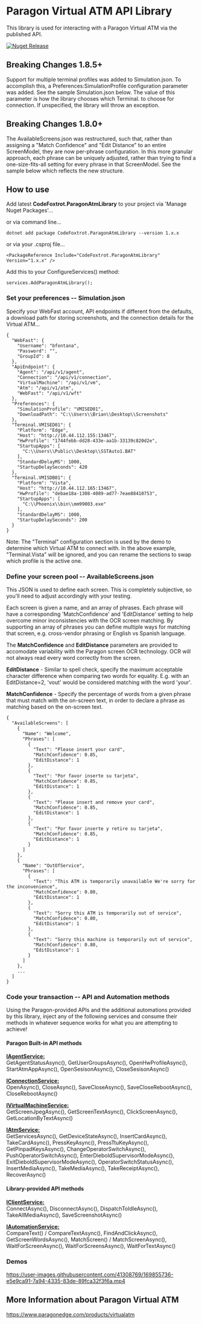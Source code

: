 # Paragon Virtual ATM API Library
This library is used for interacting with a Paragon Virtual ATM via the published API.

[![Nuget Release](https://img.shields.io/nuget/v/CodeFoxtrot.ParagonAtmLibrary?style=for-the-badge)](https://www.nuget.org/packages/CodeFoxtrot.ParagonAtmLibrary/)

## Breaking Changes 1.8.5+
Support for multiple terminal profiles was added to Simulation.json. To accomplish this, a Preferences:SimulationProfile configuration parameter was added. See the sample Simulation.json below. The value of this parameter is how the library chooses which Terminal.<profile name> to choose for connection. If unspecified, the library will throw an exception.

## Breaking Changes 1.8.0+
The AvailableScreens.json was restructured, such that, rather than assigning a "Match Confidence" and "Edit Distance" to an entire ScreenModel, they are now per-phrase configuration. In this more granular approach, each phrase can be uniquely adjusted, rather than trying to find a one-size-fits-all setting for every phrase in that ScreenModel. See the sample below which reflects the new structure.

## How to use
Add latest **CodeFoxtrot.ParagonAtmLibrary** to your project via 'Manage Nuget Packages'... 

or via command line...

```
dotnet add package CodeFoxtrot.ParagonAtmLibrary --version 1.x.x
```

or via your .csproj file...

```
<PackageReference Include="CodeFoxtrot.ParagonAtmLibrary" Version="1.x.x" />
```

Add this to your ConfigureServices() method:

```
services.AddParagonAtmLibrary();
```

### Set your preferences -- Simulation.json
Specify your WebFast account, API endpoints if different from the defaults, a download path for storing screenshots, and the connection details for the Virtual ATM...

```
{
  "WebFast": {
    "Username": "bfontana",
    "Password": "",
    "GroupId": 8
  },
  "ApiEndpoint": {
    "Agent": "/api/v1/agent",
    "Connection": "/api/v1/connection",
    "VirtualMachine": "/api/v1/vm",
    "Atm": "/api/v1/atm",
    "WebFast": "/api/v1/wft"
  },
  "Preferences": {
    "SimulationProfile": "VMISED01",
    "DownloadPath": "C:\\Users\\Brian\\Desktop\\Screenshots"
  },
  "Terminal.VMISED01": {
    "Platform": "Edge",
    "Host": "http://10.44.112.155:13467",
    "HwProfile": "1744febb-dd28-433e-aa1b-33139c820d2e",
    "StartupApps": [
      "C:\\Users\\Public\\Desktop\\SSTAuto1.BAT"
    ],
    "StandardDelayMS": 1000,
    "StartupDelaySeconds": 420
  },
  "Terminal.VMISDB01": {
    "Platform": "Vista",
    "Host": "http://10.44.112.165:13467",
    "HwProfile": "debae18a-1308-4089-ad77-7eae88410753",
    "StartupApps": [
      "C:\\Phoenix\\bin\\mm99003.exe"
    ],
    "StandardDelayMS": 1000,
    "StartupDelaySeconds": 200
  }
}
```
Note: The "Terminal" configuration section is used by the demo to determine which Virtual ATM to connect with. In the above example, "Terminal.Vista" will be ignored, and you can rename the sections to swap which profile is the active one.

### Define your screen pool -- AvailableScreens.json
This JSON is used to define each screen. This is completely subjective, so you'll need to adjust accordingly with your testing.  

Each screen is given a name, and an array of phrases. Each phrase will have a corresponding 'MatchConfidence' and 'EditDistance' setting to help overcome minor inconsistencies with the OCR screen matching.  By supporting an array of phrases you can define multiple ways for matching that screen, e.g. cross-vendor phrasing or English vs Spanish language.

The **MatchConfidence** and **EditDistance** parameters are provided to accomodate variability with the Paragon screen OCR technology. OCR will not always read every word correctly from the screen.

**EditDistance** - Similar to spell check, specify the maximum acceptable character difference when comparing two words for equality. E.g. with an EditDistance=2, 'vout' would be considered matching with the word 'your'.

**MatchConfidence** - Specify the percentage of words from a given phrase that must match with the on-screen text, in order to declare a phrase as matching based on the on-screen text.

```
{
  "AvailableScreens": [
    {
      "Name": "Welcome",
      "Phrases": [
        {
          "Text": "Please insert your card",
          "MatchConfidence": 0.85,
          "EditDistance": 1
        },
        {
          "Text": "Por favor inserte su tarjeta",
          "MatchConfidence": 0.85,
          "EditDistance": 1
        },
        {
          "Text": "Please insert and remove your card",
          "MatchConfidence": 0.85,
          "EditDistance": 1
        },
        {
          "Text": "Por favor inserte y retire su tarjeta",
          "MatchConfidence": 0.85,
          "EditDistance": 1
        }
      ]
    },
    {
      "Name": "OutOfService",
      "Phrases": [
        {
          "Text": "This ATM is temporarily unavailable We're sorry for the inconvenience",
          "MatchConfidence": 0.80,
          "EditDistance": 1
        },
        {
          "Text": "Sorry this ATM is temporarily out of service",
          "MatchConfidence": 0.80,
          "EditDistance": 1
        },
        {
          "Text": "Sorry this machine is temporarily out of service",
          "MatchConfidence": 0.80,
          "EditDistance": 1
        }
      ]
    },
    ...
  ]
}  
```

### Code your transaction -- API and Automation methods
Using the Paragon-provided APIs and the additional automations provided by this library, inject any of the following services and consume their methods in whatever sequence works for what you are attempting to achieve!  

#### Paragon Built-in API methods

<ins>**IAgentService:**</ins>  
GetAgentStatusAsync(), GetUserGroupsAsync(), OpenHwProfileAsync(), StartAtmAppAsync(), OpenSesisonAsync(), CloseSesisonAsync()
  
<ins>**IConnectionService:**</ins>  
OpenAsync(), CloseAsync(), SaveCloseAsync(), SaveCloseRebootAsync(), CloseRebootAsync()
  
<ins>**IVirtualMachineService:**</ins>  
GetScreenJpegAsync(), GetScreenTextAsync(), ClickScreenAsync(), GetLocationByTextAsync()

<ins>**IAtmService:**</ins>  
GetServicesAsync(), GetDeviceStateAsync(), InsertCardAsync(), TakeCardAsync(), PressKeyAsync(), PressTtuKeyAsync(), GetPinpadKeysAsync(), ChangeOperatorSwitchAsync(), PushOperatorSwitchAsync(), EnterDieboldSupervisorModeAsync(), ExitDieboldSupervisorModeAsync(), OperatorSwitchStatusAsync(), InsertMediaAsync(), TakeMediaAsync(), TakeReceiptAsync(), RecoverAsync()
 
#### Library-provided API methods

<ins>**IClientService:**</ins>  
ConnectAsync(), DisconnectAsync(), DispatchToIdleAsync(), TakeAllMediaAsync(), SaveScreenshotAsync()

<ins>**IAutomationService:**</ins>  
CompareText() / CompareTextAsync(), FindAndClickAsync(), GetScreenWordsAsync(), MatchScreen() / MatchScreenAsync(), WaitForScreenAsync(), WaitForScreensAsync(), WaitForTextAsync()

### Demos
https://user-images.githubusercontent.com/41308769/169855736-e5e9ca91-7a94-4335-83de-89fca32f3f6a.mp4
  
## More Information about Paragon Virtual ATM
https://www.paragonedge.com/products/virtualatm
